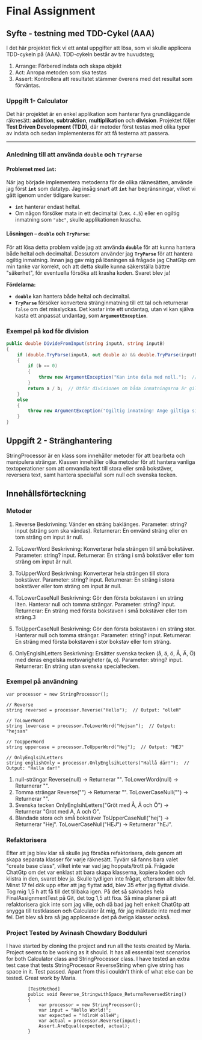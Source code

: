  # Final Assignment

## Syfte - testning med TDD-Cykel (AAA)

 I det här projektet fick vi ett antal uppgifter att lösa, som vi skulle applicera TDD-cykeln på (AAA).
 TDD-cykeln består av tre huvudsteg;

 1. Arrange: Förbered indata och skapa objekt
 2. Act: Anropa metoden som ska testas
 3. Assert: Kontrollera att resultatet stämmer överens med det resultat som förväntas.

 ### Uppgift 1- Calculator 

Det här projektet är en enkel applikation som hanterar fyra grundläggande räknesätt: **addition**, **subtraktion**, **multiplikation** och **division**. Projektet följer **Test Driven Development (TDD)**, 
där metoder först testas med olika typer av indata och sedan implementeras för att få testerna att passera.


---

### **Anledning till att använda `double` och `TryParse`**

#### Problemet med `int`:
När jag började implementera metoderna för de olika räknesätten, använde jag först **`int`** som datatyp. Jag insåg snart att **`int`** har begränsningar, vilket vi gått igenom under tidigare kurser:
- **`int`** hanterar endast heltal.
- Om någon försöker mata in ett decimaltal (t.ex. `4.5`) eller en ogiltig inmatning som `"abc"`, skulle applikationen krascha.

#### Lösningen – `double` och `TryParse`:
För att lösa detta problem valde jag att använda **`double`** för att kunna hantera både heltal och decimaltal. Dessutom använder jag **`TryParse`** för att hantera ogiltig inmatning.
Innan jag gav mig på lösningen så frågade jag ChatGtp om min tanke var korrekt, och att detta skulle kunna säkerställa bättre "säkerhet", för eventuella försöka att krasha koden. Svaret blev ja!

**Fördelarna:**
- **`double`** kan hantera både heltal och decimaltal.
- **`TryParse`** försöker konvertera stränginmatning till ett tal och returnerar `false` om det misslyckas. Det kastar inte ett undantag, utan vi kan själva kasta ett anpassat undantag, som **`ArgumentException`**.

### Exempel på kod för division

```csharp
public double DivideFromInput(string inputA, string inputB)
{
    if (double.TryParse(inputA, out double a) && double.TryParse(inputB, out double b))
    {
        if (b == 0)
        {
            throw new ArgumentException("Kan inte dela med noll.");  // Undvik division med noll
        }
        return a / b;  // Utför divisionen om båda inmatningarna är giltiga
    }
    else
    {
        throw new ArgumentException("Ogiltig inmatning! Ange giltiga siffror.");  // Kasta undantag för ogiltig inmatning
    }
}
```

## Uppgift 2 - Stränghantering 


StringProcessor är en klass som innehåller metoder för att bearbeta och manipulera strängar. Klassen innehåller olika metoder för att hantera vanliga textoperationer som att omvandla text till stora eller små bokstäver, reversera text, samt hantera specialfall som null och svenska tecken.

## Innehållsförteckning

### Metoder 

1. Reverse
Beskrivning: Vänder en sträng baklänges.
Parameter: string? input (sträng som ska vändas).
Returnerar: En omvänd sträng eller en tom sträng om input är null.

3. ToLowerWord
Beskrivning: Konverterar hela strängen till små bokstäver.
Parameter: string? input.
Returnerar: En sträng i små bokstäver eller tom sträng om input är null.

5. ToUpperWord
Beskrivning: Konverterar hela strängen till stora bokstäver.
Parameter: string? input.
Returnerar: En sträng i stora bokstäver eller tom sträng om input är null.

7. ToLowerCaseNull
Beskrivning: Gör den första bokstaven i en sträng liten. Hanterar null och tomma strängar.
Parameter: string? input.
Returnerar: En sträng med första bokstaven i små bokstäver eller tom sträng.3

9. ToUpperCaseNull
Beskrivning: Gör den första bokstaven i en sträng stor. Hanterar null och tomma strängar.
Parameter: string? input.
Returnerar: En sträng med första bokstaven i stor bokstav eller tom sträng.

11. OnlyEnglsihLetters
Beskrivning: Ersätter svenska tecken (å, ä, ö, Å, Ä, Ö) med deras engelska motsvarigheter (a, o).
Parameter: string? input.
Returnerar: En sträng utan svenska specialtecken.

### Exempel på användning
```
var processor = new StringProcessor();

// Reverse
string reversed = processor.Reverse("Hello");  // Output: "olleH"

// ToLowerWord
string lowercase = processor.ToLowerWord("Hejsan");  // Output: "hejsan"

// ToUpperWord
string uppercase = processor.ToUpperWord("Hej");  // Output: "HEJ"

// OnlyEnglsihLetters
string englishOnly = processor.OnlyEnglsihLetters("Hallå där!");  // Output: "Halla dar!"
```

1. null-strängar
Reverse(null) → Returnerar "".
ToLowerWord(null) → Returnerar "".
2. Tomma strängar
Reverse("") → Returnerar "".
ToLowerCaseNull("") → Returnerar "".
3. Svenska tecken
OnlyEnglsihLetters("Gröt med Å, Ä och Ö") → Returnerar "Grot med A, A och O".
4. Blandade stora och små bokstäver
ToUpperCaseNull("hej") → Returnerar "Hej".
ToLowerCaseNull("HEJ") → Returnerar "hEJ".


### Refaktorisera 
Efter att jag blev klar så skulle jag försöka refaktorisera, dels genom att skapa separata klasser för varje räknesätt. Tyvärr så fanns bara valet "create base class", vilket inte var vad jag hoppats/trott på. Frågade ChatGtp om det var enklast att bara skapa klasserna, kopiera koden och klistra in den, svaret blev ja. Skulle tydligen inte frågat, eftersom allt blev fel.
Minst 17 fel dök upp efter att jag flyttat add, blev 35 efter jag flyttat divide. Tog mig 1,5 h att få till det tillbaka igen. På det så saknades hela FinalAssignmentTest på Git, det tog 1,5 att fixa. 
Så mina planer på att refaktorisera gick inte som jag ville, och då bad jag helt enkelt ChatGtp att snygga till testklassen och Calculator åt mig, för jag mäktade inte med mer fel.
Det blev så bra så jag applicerade det på övriga klasser också.





### Project Tested by Avinash Chowdary Bodduluri

I have started by cloning the project and run all the tests created by Maria. Project seems to be working as it should. It has all essential test scenarios for both Calculator class and StringProcessor class.
I have tested an extra test case that tests StringProcessor ReverseString when give string has space in it. Test passed. Apart from this i couldn't think of what else can be tested. Great work by Maria.
```    
        [TestMethod]
        public void Reverse_StringwithSpace_ReturnsReversedString()
        {
            var processor = new StringProcessor();
            var input = "Hello World!";
            var expected = "!dlroW olleH";
            var actual = processor.Reverse(input);
            Assert.AreEqual(expected, actual);
        }
```


